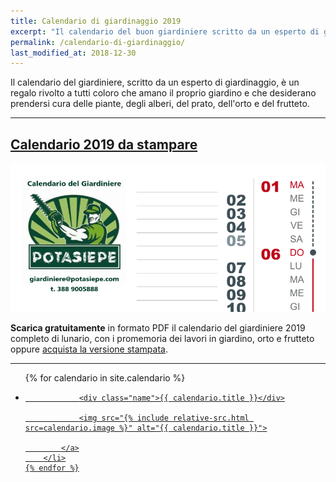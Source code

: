 ```yaml
---
title: Calendario di giardinaggio 2019
excerpt: "Il calendario del buon giardiniere scritto da un esperto di giardinaggio, completo di lunario e dei lavori da svolgere in giardino. Scaricalo gratuitamente in formato PDF"
permalink: /calendario-di-giardinaggio/
last_modified_at: 2018-12-30
---
```

Il calendario del giardiniere, scritto da un esperto di giardinaggio, è un regalo rivolto a tutti coloro che amano il proprio giardino e che desiderano prendersi cura
delle piante, degli alberi, del prato, dell'orto e del frutteto.

___

<h2 id="calendario-2019-da-stampare">
<a href="/download/calendari/2019/calendario-del-giardiniere-2019.pdf"
download="calendario2019.pdf"
title="Calendario del giardiniere 2019">Calendario 2019 da stampare</a>
</h2>

<p>
<a href="/download/calendari/2019/calendario-del-giardiniere-2019.pdf"
download="calendario2019.pdf"
title="Calendario del giardiniere 2019"><img src="/img/posts/calendario-di-giardinaggio.png" alt="Calendario del giardiniere 2019" title="calendario del giardiniere 2019"></a>
</p>

<p>
<strong>Scarica gratuitamente</strong> in formato PDF il calendario del giardiniere 2019 completo di lunario, con i promemoria dei lavori in giardino, orto e frutteto oppure
<a href="/vendita-online-prodotti-per-giardinaggio/" title="acquista il calendario da parete stampato">acquista la versione stampata</a>.
</p>

___


<div class="list-collection">
<ul>
	{% for calendario in site.calendario %}
		<li>
			<a href="{{ site.baseurl }}{{ calendario.url }}">

				<div class="name">{{ calendario.title }}</div>

				<img src="{% include relative-src.html src=calendario.image %}" alt="{{ calendario.title }}">

			</a>
		</li>
	{% endfor %}
</ul>
</div>
